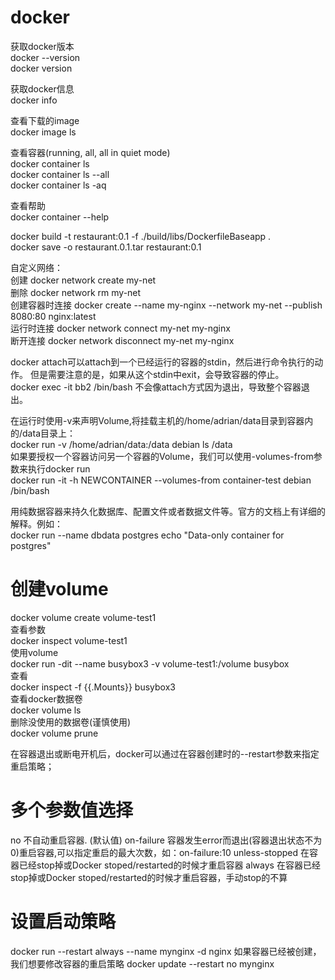 # docker

获取docker版本<br>
docker --version<br>
docker version<br>

获取docker信息<br>
docker info<br>

查看下载的image<br>
docker image ls<br>

查看容器(running, all, all in quiet mode)<br>
docker container ls<br>
docker container ls --all<br>
docker container ls -aq<br>

查看帮助<br>
docker container --help<br>

docker build -t restaurant:0.1 -f ./build/libs/DockerfileBaseapp .<br>
docker save -o restaurant.0.1.tar restaurant:0.1<br>


自定义网络：<br>
创建  docker network create my-net<br>
删除  docker network rm my-net<br>
创建容器时连接  docker create --name my-nginx --network my-net --publish 8080:80 nginx:latest<br>
运行时连接     docker network connect my-net my-nginx<br>
断开连接       docker network disconnect my-net my-nginx<br>

docker attach可以attach到一个已经运行的容器的stdin，然后进行命令执行的动作。 但是需要注意的是，如果从这个stdin中exit，会导致容器的停止。<br>
docker exec -it bb2 /bin/bash   不会像attach方式因为退出，导致整个容器退出。 <br>

在运行时使用-v来声明Volume,将挂载主机的/home/adrian/data目录到容器内的/data目录上：<br>
docker run -v /home/adrian/data:/data debian ls /data<br>
如果要授权一个容器访问另一个容器的Volume，我们可以使用-volumes-from参数来执行docker run<br>
docker run -it -h NEWCONTAINER --volumes-from container-test debian /bin/bash<br>

用纯数据容器来持久化数据库、配置文件或者数据文件等。官方的文档上有详细的解释。例如：<br>
docker run --name dbdata postgres echo "Data-only container for postgres"<br>

# 创建volume
docker volume create volume-test1<br>
查看参数<br>
docker inspect volume-test1<br>
使用volume<br>
docker run -dit --name busybox3 -v volume-test1:/volume busybox<br>
查看<br>
docker inspect -f {{.Mounts}} busybox3<br>
查看docker数据卷<br>
docker volume ls<br>
删除没使用的数据卷(谨慎使用)<br>
docker volume prune<br>

在容器退出或断电开机后，docker可以通过在容器创建时的--restart参数来指定重启策略；
# 多个参数值选择
no  不自动重启容器. (默认值)
on-failure  容器发生error而退出(容器退出状态不为0)重启容器,可以指定重启的最大次数，如：on-failure:10
unless-stopped  在容器已经stop掉或Docker stoped/restarted的时候才重启容器
always  在容器已经stop掉或Docker stoped/restarted的时候才重启容器，手动stop的不算
# 设置启动策略
docker run --restart always --name mynginx -d nginx
如果容器已经被创建，我们想要修改容器的重启策略
docker update --restart no mynginx
